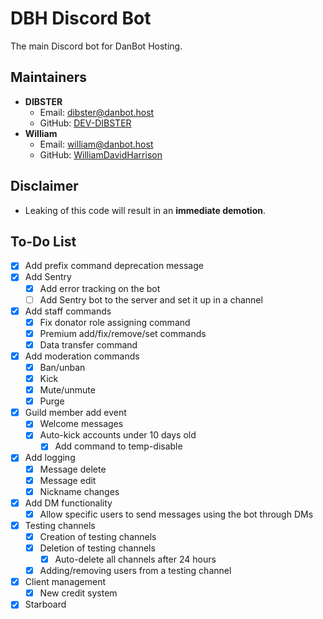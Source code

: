 # DBH Discord Bot
The main Discord bot for DanBot Hosting.

## Maintainers
- **DIBSTER**
  - Email: dibster@danbot.host
  - GitHub: [DEV-DIBSTER](https://github.com/DEV-DIBSTER)
- **William**
  - Email: william@danbot.host
  - GitHub: [WilliamDavidHarrison](https://github.com/WilliamDavidHarrison)

## Disclaimer
- Leaking of this code will result in an **immediate demotion**.

## To-Do List
- [x] Add prefix command deprecation message
- [x] Add Sentry
  - [x] Add error tracking on the bot
  - [ ] Add Sentry bot to the server and set it up in a channel
- [x] Add staff commands
  - [x] Fix donator role assigning command
  - [x] Premium add/fix/remove/set commands
  - [x] Data transfer command
- [x] Add moderation commands
  - [x] Ban/unban
  - [x] Kick
  - [x] Mute/unmute
  - [x] Purge
- [x] Guild member add event
  - [x] Welcome messages
  - [x] Auto-kick accounts under 10 days old
    - [x] Add command to temp-disable
- [x] Add logging
  - [x] Message delete
  - [x] Message edit
  - [x] Nickname changes
- [x] Add DM functionality
  - [x] Allow specific users to send messages using the bot through DMs
- [x] Testing channels
  - [x] Creation of testing channels
  - [x] Deletion of testing channels
    - [x] Auto-delete all channels after 24 hours
  - [x] Adding/removing users from a testing channel
- [x] Client management
  - [x] New credit system
- [x] Starboard
